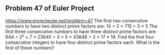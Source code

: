 ## Problem 47 of Euler Project 
https://www.projecteuler.net/problem=47
The first two consecutive numbers to have two distinct prime factors are:
14 = 2 × 715 = 3 × 5
The first three consecutive numbers to have three distinct prime factors are:
644 = 2² × 7 × 23645 = 3 × 5 × 43646 = 2 × 17 × 19.
Find the first four consecutive integers to have four distinct prime factors each. What is the first of these numbers?
